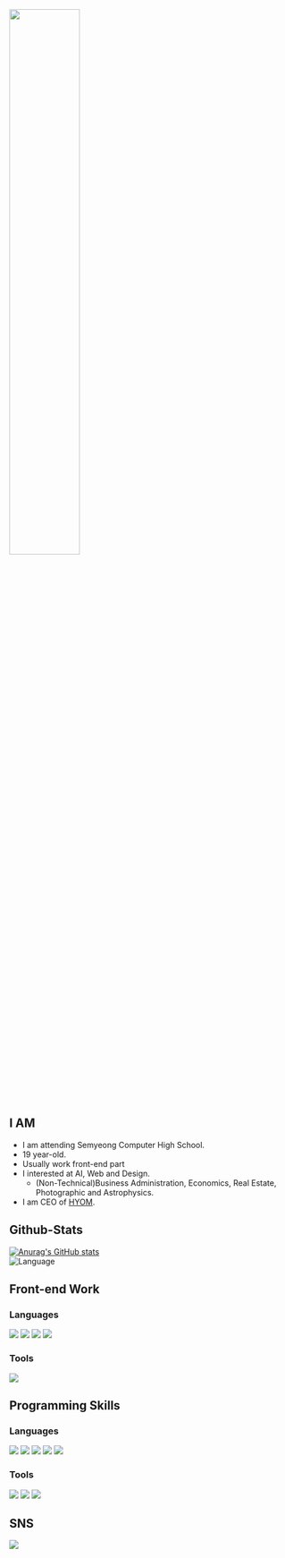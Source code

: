 <div style="margin : 0 auto;">
  <img src="https://scontent-ssn1-1.cdninstagram.com/v/t51.2885-15/sh0.08/e35/s640x640/179905840_309757300518446_5469109847997469314_n.jpg?tp=1&_nc_ht=scontent-ssn1-1.cdninstagram.com&_nc_cat=102&_nc_ohc=1ecOXwMggwcAX_wOjTb&edm=AP_V10EBAAAA&ccb=7-4&oh=033819d4c72b4e0993a3f649fb4d450d&oe=60BB6C06&_nc_sid=4f375e" width="50%">
</div>

## I AM
 - I am attending Semyeong Computer High School.
 - 19 year-old.
 - Usually work front-end part
 - I interested at AI, Web and Design.
   - (Non-Technical)Business Administration, Economics, Real Estate, Photographic and Astrophysics.
 - I am CEO of <a href="https://github.com/ampcompany">HYOM</a>.

## Github-Stats
[![Anurag's GitHub stats](https://github-readme-stats.vercel.app/api?username=kmbm0916-biz&hide=contribs,prs&show_icons=true&theme=radical)](https://github.com/kmbm0916-biz/github-readme-stats)
<br>
![Language](https://github-readme-stats.vercel.app/api/top-langs/?username=kmbm0916-biz&theme=radical&layout=compact&hide=&count_private=true&show_icons=true)

## Front-end Work
### Languages
<span><img src="https://img.shields.io/badge/HTML5-E34F26?logo=HTML5&logoColor=white"></span>
<span><img src="https://img.shields.io/badge/CSS3-1572B6?logo=CSS3&logoColor=white"></span>
<span><img src="https://img.shields.io/badge/JavaScript-F7DF1E?logo=JavaScript&logoColor=black"></span>
<span><img src="https://img.shields.io/badge/React-61DAFB?logo=React&logoColor=black"></span>
### Tools
<span><img src="https://img.shields.io/badge/WebStorm-000000?logo=WebStorm&logoColor=white"></span>

## Programming Skills
### Languages
<span><img src="https://img.shields.io/badge/Python-3776AB?logo=Python&logoColor=white"></span>
<span><img src="https://img.shields.io/badge/C-A8B9CC?logo=C&logoColor=white"></span>
<span><img src="https://img.shields.io/badge/Java-007396?logo=Java&logoColor=white"></span>
<span><img src="https://img.shields.io/badge/MariaDB-003545?logo=MariaDB&logoColor=white"></span>
<span><img src="https://img.shields.io/badge/R-276DC3?logo=R&logoColor=white"></span>

### Tools
<span><img src="https://img.shields.io/badge/Jupyter-F37626?logo=Jupyter&logoColor=white"></span>
<span><img src="https://img.shields.io/badge/PyCharm-000000?logo=PyCharm&logoColor=white"></span>
<span><img src="https://img.shields.io/badge/RStudio-75AADB?logo=RStudio&logoColor=white"></span>

## SNS
<span>
  <a href="https://www.instagram.com/rkdals916/">
    <img src="https://img.shields.io/badge/rkdals916-E4405F?logo=Instagram&logoColor=white">
  </a>
</span>



<!--
**kmbm0916-biz/kmbm0916-biz** is a ✨ _special_ ✨ repository because its `README.md` (this file) appears on your GitHub profile.

Here are some ideas to get you started:

- 🔭 I’m currently working on ...
- 🌱 I’m currently learning ...
- 👯 I’m looking to collaborate on ...
- 🤔 I’m looking for help with ...
- 💬 Ask me about ...
- 📫 How to reach me: ...
- 😄 Pronouns: ...
- ⚡ Fun fact: ...
-->
